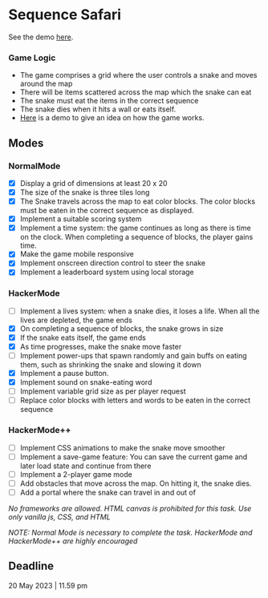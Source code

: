 # Sequence Safari
See the demo [here](https://avyjit.github.io/sequence-safari-delta/).

### Game Logic
-   The game comprises a grid where the user controls a snake and moves around the map
-   There will be items scattered across the map which the snake can eat
-   The snake must eat the items in the correct sequence
-   The snake dies when it hits a wall or eats itself.
-   [Here](https://www.youtube.com/watch?v=4vYGWsmCNlI)  is a demo to give an idea on how the game works.

## Modes

### NormalMode

-  [x] Display a grid of dimensions at least 20 x 20
-  [x] The size of the snake is three tiles long
-  [x] The Snake travels across the map to eat color blocks. The color blocks must be eaten in the correct sequence as displayed.
-  [x] Implement a suitable scoring system
-  [x] Implement a time system: the game continues as long as there is time on the clock. When completing a sequence of blocks, the player gains time.
-  [x] Make the game mobile responsive
-  [x] Implement onscreen direction control to steer the snake
-  [x] Implement a leaderboard system using local storage

### HackerMode

-  [ ] Implement a lives system: when a snake dies, it loses a life. When all the lives are depleted, the game ends
-  [x] On completing a sequence of blocks, the snake grows in size
-  [x] If the snake eats itself, the game ends
-  [x] As time progresses, make the snake move faster
-  [ ] Implement power-ups that spawn randomly and gain buffs on eating them, such as shrinking the snake and slowing it down
-  [x] Implement a pause button.
-  [x] Implement sound on snake-eating word
-  [ ] Implement variable grid size as per player request
-  [ ] Replace color blocks with letters and words to be eaten in the correct sequence

### HackerMode++

-  [ ] Implement CSS animations to make the snake move smoother
-  [ ] Implement a save-game feature: You can save the current game and later load state and continue from there
-  [ ] Implement a 2-player game mode
-  [ ] Add obstacles that move across the map. On hitting it, the snake dies.
-  [ ] Add a portal where the snake can travel in and out of

_No frameworks are allowed. HTML canvas is prohibited for this task. Use only vanilla js, CSS, and HTML_

_NOTE: Normal Mode is necessary to complete the task. HackerMode and HackerMode++ are highly encouraged_

## Deadline

20 May 2023 | 11.59 pm